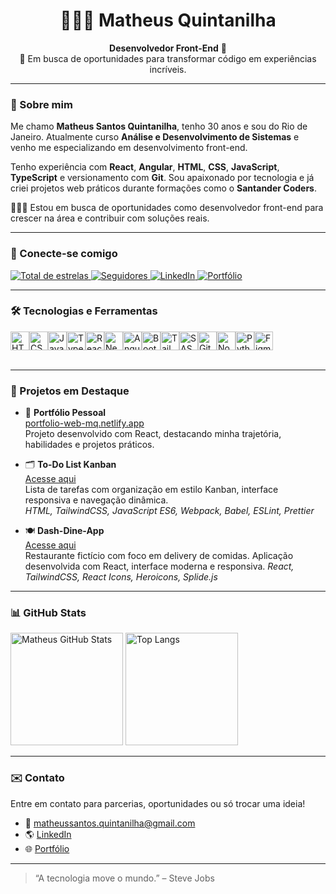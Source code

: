 <h1 align="center">👨🏽‍💻 Matheus Quintanilha</h1>

<p align="center">
  <strong>Desenvolvedor Front-End</strong> 🚀<br/>
  🎯 Em busca de oportunidades para transformar código em experiências incríveis.
</p>

---

### 🧠 Sobre mim

Me chamo **Matheus Santos Quintanilha**, tenho 30 anos e sou do Rio de Janeiro. Atualmente curso **Análise e Desenvolvimento de Sistemas** e venho me especializando em desenvolvimento front-end.

Tenho experiência com **React**, **Angular**, **HTML**, **CSS**, **JavaScript**, **TypeScript** e versionamento com **Git**. Sou apaixonado por tecnologia e já criei projetos web práticos durante formações como o **Santander Coders**.

👨🏽‍💻 Estou em busca de oportunidades como desenvolvedor front-end para crescer na área e contribuir com soluções reais.

---

### 🔗 Conecte-se comigo

<p align="left">
  <a href="https://github.com/MatheusQuintanilhaa?tab=repositories&sort=stargazers">
    <img alt="Total de estrelas" title="Total de estrelas GitHub" src="https://custom-icon-badges.demolab.com/github/stars/MatheusQuintanilhaa?color=55960c&style=for-the-badge&labelColor=488207&logo=star&label=Estrelas"/>
  </a>
  <a href="https://github.com/MatheusQuintanilhaa?tab=followers">
    <img alt="Seguidores" title="Me siga no GitHub" src="https://custom-icon-badges.demolab.com/github/followers/MatheusQuintanilhaa?color=236ad3&labelColor=1155ba&style=for-the-badge&logo=github&label=Seguidores"/>
  </a>
  <a href="https://www.linkedin.com/in/matheus-quintanilhadev/" target="_blank">
    <img alt="LinkedIn" title="Me conecte no LinkedIn" src="https://img.shields.io/badge/LinkedIn-0077B5?style=for-the-badge&logo=linkedin&logoColor=white"/>
  </a>
  <a href="https://portfolio-web-mq.netlify.app/" target="_blank">
    <img alt="Portfólio" title="Acesse meu portfólio" src="https://img.shields.io/badge/Portf%C3%B3lio-000000?style=for-the-badge&logo=google-chrome&logoColor=white"/>
  </a>
</p>

---

### 🛠️ Tecnologias e Ferramentas

<div style="display: flex; flex-wrap: wrap;">
  <img alt="HTML" title="HTML" width="30px" src="https://cdn.jsdelivr.net/gh/devicons/devicon@latest/icons/html5/html5-original.svg"/>
  <img alt="CSS" title="CSS" width="30px" src="https://cdn.jsdelivr.net/gh/devicons/devicon@latest/icons/css3/css3-original.svg"/>
  <img alt="JavaScript" title="JavaScript" width="30px" src="https://cdn.jsdelivr.net/gh/devicons/devicon@latest/icons/javascript/javascript-original.svg"/>
  <img alt="TypeScript" title="TypeScript" width="30px" src="https://cdn.jsdelivr.net/gh/devicons/devicon@latest/icons/typescript/typescript-original.svg"/>
  <img alt="React" title="React" width="30px" src="https://cdn.jsdelivr.net/gh/devicons/devicon@latest/icons/react/react-original.svg"/>
  <img alt="Next.js" title="Next.js" width="30px" src="https://cdn.jsdelivr.net/gh/devicons/devicon@latest/icons/nextjs/nextjs-original.svg"/>
  <img alt="Angular" title="Angular" width="30px" src="https://cdn.jsdelivr.net/gh/devicons/devicon@latest/icons/angular/angular-original.svg"/>
  <img alt="Bootstrap" title="Bootstrap" width="30px" src="https://cdn.jsdelivr.net/gh/devicons/devicon@latest/icons/bootstrap/bootstrap-original.svg"/>
  <img alt="TailwindCSS" title="TailwindCSS" width="30px" src="https://cdn.jsdelivr.net/gh/devicons/devicon@latest/icons/tailwindcss/tailwindcss-original.svg"/>
  <img alt="SASS" title="SASS" width="30px" src="https://cdn.jsdelivr.net/gh/devicons/devicon@latest/icons/sass/sass-original.svg"/>
  <img alt="Git" title="Git" width="30px" src="https://cdn.jsdelivr.net/gh/devicons/devicon@latest/icons/git/git-original.svg"/>
  <img alt="Node.js" title="Node.js" width="30px" src="https://cdn.jsdelivr.net/gh/devicons/devicon@latest/icons/nodejs/nodejs-original.svg"/>
  <img alt="Python" title="Python" width="30px" src="https://cdn.jsdelivr.net/gh/devicons/devicon@latest/icons/python/python-original.svg"/>
  <img alt="Figma" title="Figma" width="30px" src="https://cdn.jsdelivr.net/gh/devicons/devicon@latest/icons/figma/figma-original.svg"/>
</div>

<br/>

---

### 📌 Projetos em Destaque

- 🎯 **Portfólio Pessoal**  
  [portfolio-web-mq.netlify.app](https://portfolio-web-mq.netlify.app)  
  Projeto desenvolvido com React, destacando minha trajetória, habilidades e projetos práticos.

- 🗂️ **To-Do List Kanban**  
  [Acesse aqui](https://to-do-list-ada-nine.vercel.app/) <br/>
  Lista de tarefas com organização em estilo Kanban, interface responsiva e navegação dinâmica. <br/>
  *HTML, TailwindCSS, JavaScript ES6, Webpack, Babel, ESLint, Prettier*

- 🍽️ **Dash-Dine-App**  
   [Acesse aqui](https://dash-dine-app.vercel.app/) <br/>
  Restaurante fictício com foco em delivery de comidas. Aplicação desenvolvida com React, interface moderna e responsiva. 
  *React, TailwindCSS, React Icons, Heroicons, Splide.js*
  
---

### 📊 GitHub Stats

<p align="left">
  <img alt="Matheus GitHub Stats" height="180px" src="https://github-readme-stats.vercel.app/api?username=MatheusQuintanilhaa&show_icons=true&theme=tokyonight&include_all_commits=true&locale=pt-br" />
  <img alt="Top Langs" height="180px" src="https://github-readme-stats.vercel.app/api/top-langs/?username=MatheusQuintanilhaa&theme=tokyonight&layout=compact&custom_title=Tecnologias&langs_count=9" />
</p>

---

### ✉️ Contato

Entre em contato para parcerias, oportunidades ou só trocar uma ideia!

- 📧 matheussantos.quintanilha@gmail.com  
- 🌎 [LinkedIn](https://www.linkedin.com/in/matheus-quintanilhadev/)  
- 🌐 [Portfólio](https://portfolio-web-mq.netlify.app)

---

> “A tecnologia move o mundo.” – Steve Jobs
